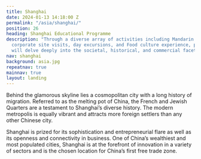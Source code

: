 ```yaml
---
title: Shanghai
date: 2024-01-13 14:18:00 Z
permalink: "/asia/shanghai/"
position: 26
heading: Shanghai Educational Programme
description: "Through a diverse array of activities including Mandarin language fundamentals,
  corporate site visits, day excursions, and Food culture experience, participants
  will delve deeply into the societal, historical, and commercial facets of China.\n\n"
nav: shanghai
background: asia.jpg
repeatnav: true
mainnav: true
layout: landing
---
```


Behind the glamorous skyline lies a cosmopolitan city with a long history of migration. Referred to as the melting pot of China, the French and Jewish Quarters are a testament to Shanghai’s diverse history. The modern metropolis is equally vibrant and attracts more foreign settlers than any other Chinese city.

Shanghai is prized for its sophistication and entrepreneurial flare as well as its openness and connectivity in business. One of China’s wealthiest and most populated cities, Shanghai is at the forefront of innovation in a variety of sectors and is the chosen location for China’s first free trade zone.